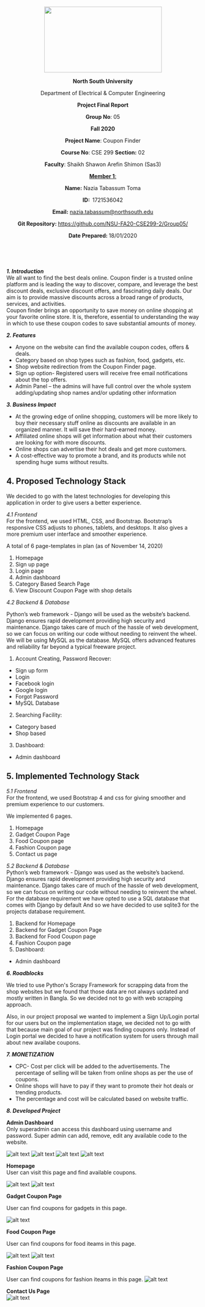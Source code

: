 <p style="text-align: center;">&nbsp;</p>
<p style="text-align: center;">&nbsp;</p>
<p align="center"><strong><img src="https://media.dhakatribune.com/uploads/2016/11/nsulogo.jpg" alt="" width="307" height="172" /></strong></p>
<p align="center"><strong>North South University</strong></p>
<p align="center">Department of Electrical &amp; Computer Engineering</p>
<p align="center"><strong>Project Final Report</strong></p>
<p align="center"><strong>Group No</strong>: 05</p>
<p align="center"><strong>Fall 2020</strong></p>
<p align="center"><strong>Project Name</strong>: Coupon Finder</p>
<p align="center"><strong>Course No</strong>: CSE 299 <strong>Section</strong><strong>:</strong> 02</p>
<p align="center"><strong>Faculty</strong>: Shaikh Shawon Arefin Shimon (Sas3)</p>
<p align="center"><strong><u>Member 1</u></strong><u>:</u></p>
<p align="center"><strong>Name</strong><strong>:</strong> Nazia Tabassum Toma</p>
<p align="center"><strong>ID</strong><strong>:&nbsp; </strong>1721536042</p>
<p align="center"><strong>Email</strong><strong>:</strong> <a href="mailto:nazia.tabassum@northsouth.edu">nazia.tabassum@northsouth.edu</a></p>
<p align="center"><strong>Git Repository</strong><strong>: </strong><a href="https://github.com/NSU-FA20-CSE299-2/Group05">https://github.com/NSU-FA20-CSE299-2/Group05/</a></p>
<p align="center"><strong>Date Prepared</strong><strong>: </strong>18/01/2020</p>
<p><strong>&nbsp;</strong></p>
<p><strong>&nbsp;</strong></p>

***1. Introduction*** <br/>
We all want to find the best deals online. Coupon finder is a trusted online platform and is leading the way to discover, compare, and leverage the best discount deals, exclusive discount offers, and fascinating daily deals. Our aim is to provide massive discounts across a broad range of products, services, and activities.\
Coupon finder brings an opportunity to save money on online shopping at your favorite online store. It is, therefore, essential to understanding the way in which to use these coupon codes to save substantial amounts of money.

***2. Features***
- Anyone on the website can find the available coupon codes, offers & deals.
- Category based on shop types such as fashion, food, gadgets, etc.
- Shop website redirection from the Coupon Finder page. 
- Sign up option- Registered users will receive free email notifications about the top offers.
- Admin Panel – the admins will have full control over the whole system adding/updating shop names and/or updating other information

***3. Business Impact***
- At the growing edge of online shopping, customers will be more likely to buy their necessary stuff online as discounts are available in an organized manner. It will save their hard-earned money.
- Affiliated online shops will get information about what their customers are looking for with more discounts.
- Online shops can advertise their hot deals and get more customers.
- A cost-effective way to promote a brand, and its products while not spending huge sums without results.

## 4. Proposed Technology Stack 
We decided to go with the latest technologies for developing this application in order to give users a better experience.

*4.1 Frontend* <br/>
For the frontend, we used HTML, CSS, and Bootstrap. Bootstrap’s responsive CSS adjusts to phones, tablets, and desktops.  It also gives a more premium user interface and smoother experience. <br/>

A total of 6 page-templates in plan (as of November 14, 2020)
1. Homepage
2. Sign up page
3. Login page
4. Admin dashboard
5. Category Based Search Page
6. View Discount Coupon Page with shop details



*4.2 Backend & Database* <br/>

Python’s web framework - Django will be used as the website’s backend. Django ensures rapid development providing high security and maintenance. Django takes care of much of the hassle of web development, so we can focus on writing our code without needing to reinvent the wheel. We will be using MySQL as the database. MySQL offers advanced features and reliability far beyond a typical freeware project.

1. Account Creating, Password Recover:
- Sign up form
- Login
- Facebook login
- Google login
- Forgot Password
- MySQL Database
2. Searching Facility:
- Category based
- Shop based
3. Dashboard:
- Admin dashboard

## 5. Implemented Technology Stack 

*5.1 Frontend* <br/>
For the frontend, we used Bootstrap 4 and css for giving smoother and premium experience to our customers.

We implemented 6 pages.
1. Homepage
2. Gadget Coupon Page
3. Food Coupon page
4. Fashion Coupon page
6. Contact us page

*5.2 Backend & Database* <br/>
Python’s web framework - Django was used as the website’s backend. Django ensures rapid development providing high security and maintenance. Django takes care of much of the hassle of web development, so we can focus on writing our code without needing to reinvent the wheel. For the database requirement we have opted to use a SQL database that comes with Django by default And so we have decided to use sqlite3 for the projects database requirement.

1. Backend for Homepage 
2. Backend for Gadget Coupon Page 
3. Backend for Food Coupon page
4. Fashion Coupon page     
5. Dashboard:
- Admin dashboard

***6. Roadblocks***

We tried to use Python's Scrapy Framework for scrapping data from the shop websites but we found that those data are not always updated and mostly written in Bangla. So we decided not to go with web scrapping approach. 

Also, in our project proposal we wanted to implement a Sign Up/Login portal for our users but on the implementation stage, we decided not to go with that because main goal of our project was finding coupons only. Instead of Login portal we decided to have a notification system for users through mail about new availabe coupons.



***7. MONETIZATION***

- CPC- Cost per click will be added to the advertisements.
The percentage of selling will be taken from online shops as per the use of coupons.
- Online shops will have to pay if they want to promote their hot deals or trending products.
- The percentage and cost will be calculated based on website traffic.



***8. Developed Project***

**Admin Dashboard** <br/>
Only superadmin can access this dashboard using username and password. Super admin can add, remove, edit any available code to the website.

![alt text](https://github.com/NSU-FA20-CSE299-2/Group05/blob/main/Code/Images/admin1.png)
![alt text](https://github.com/NSU-FA20-CSE299-2/Group05/blob/main/Code/Images/admin2.png)
![alt text](https://github.com/NSU-FA20-CSE299-2/Group05/blob/main/Code/Images/admin3.png)
![alt text](https://github.com/NSU-FA20-CSE299-2/Group05/blob/main/Code/Images/admin4.png)


**Homepage** <br/>
User can visit this page and find available coupons.

![alt text](https://github.com/NSU-FA20-CSE299-2/Group05/blob/main/Code/Images/homepage1.png)
![alt text](https://github.com/NSU-FA20-CSE299-2/Group05/blob/main/Code/Images/homepage2.png)


**Gadget Coupon Page** <br/>

User can find coupons for gadgets in this page.

![alt text](https://github.com/NSU-FA20-CSE299-2/Group05/blob/main/Code/Images/gadget1.png)


**Food Coupon Page** <br/>

User can find coupons for food iteams in this page.

![alt text](https://github.com/NSU-FA20-CSE299-2/Group05/blob/main/Code/Images/food1.png)
![alt text](https://github.com/NSU-FA20-CSE299-2/Group05/blob/main/Code/Images/food2.png)


**Fashion Coupon Page** <br/>

User can find coupons for fashion iteams in this page.
![alt text](https://github.com/NSU-FA20-CSE299-2/Group05/blob/main/Code/Images/fashion1.png)

**Contact Us Page** <br/>
![alt text](https://github.com/NSU-FA20-CSE299-2/Group05/blob/main/Code/Images/contactus.png)



